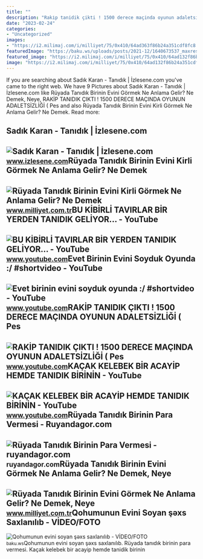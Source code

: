 ```yaml
---
title: ""
description: "Raki̇p tanidik çikti ! 1500 derece maçinda oyunun adaletsi̇zli̇ği̇ ( pes"
date: "2023-02-24"
categories:
- "Uncategorized"
images:
- "https://i2.milimaj.com/i/milliyet/75/0x410/64ad363f86b24a351cdf8fc8.jpg"
featuredImage: "https://baku.ws/uploads/posts/2021-12/1640673537_maxresdefault.jpg"
featured_image: "https://i2.milimaj.com/i/milliyet/75/0x410/64ad132f86b24a351cdf8df7.jpg"
image: "https://i2.milimaj.com/i/milliyet/75/0x410/64ad132f86b24a351cdf8df7.jpg"
---
```


If you are searching about Sadık Karan - Tanıdık | İzlesene.com you've came to the right web. We have 9 Pictures about Sadık Karan - Tanıdık | İzlesene.com like Rüyada Tanıdık Birinin Evini Görmek Ne Anlama Gelir? Ne Demek, Neye, RAKİP TANIDIK ÇIKTI ! 1500 DERECE MAÇINDA OYUNUN ADALETSİZLİĞİ ( Pes and also Rüyada Tanıdık Birinin Evini Kirli Görmek Ne Anlama Gelir? Ne Demek. Read more:

Sadık Karan - Tanıdık | İzlesene.com
------------------------------------

 ![Sadık Karan - Tanıdık | İzlesene.com](https://i1.imgiz.com/rshots/10223/sadik-karan-tanidik_10223487-6035_1800x945.jpg) <small>www.izlesene.com</small>Rüyada Tanıdık Birinin Evini Kirli Görmek Ne Anlama Gelir? Ne Demek
-------------------------------------------------------------------

 ![Rüyada Tanıdık Birinin Evini Kirli Görmek Ne Anlama Gelir? Ne Demek](https://i2.milimaj.com/i/milliyet/75/0x410/64ad363f86b24a351cdf8fc8.jpg) <small>www.milliyet.com.tr</small>BU KİBİRLİ TAVIRLAR BİR YERDEN TANIDIK GELİYOR... - YouTube
-----------------------------------------------------------

 ![BU KİBİRLİ TAVIRLAR BİR YERDEN TANIDIK GELİYOR... - YouTube](https://i.ytimg.com/vi/lVWntjz7EPs/maxresdefault.jpg) <small>www.youtube.com</small>Evet Birinin Evini Soyduk Oyunda :/ #shortvideo - YouTube
---------------------------------------------------------

 ![Evet birinin evini soyduk oyunda :/ #shortvideo - YouTube](https://i.ytimg.com/vi/I_zwHQUVi6k/maxresdefault.jpg) <small>www.youtube.com</small>RAKİP TANIDIK ÇIKTI ! 1500 DERECE MAÇINDA OYUNUN ADALETSİZLİĞİ ( Pes
--------------------------------------------------------------------

 ![RAKİP TANIDIK ÇIKTI ! 1500 DERECE MAÇINDA OYUNUN ADALETSİZLİĞİ ( Pes](https://i.ytimg.com/vi/wuEkjyXjFlQ/maxresdefault.jpg) <small>www.youtube.com</small>KAÇAK KELEBEK BİR ACAYİP HEMDE TANIDIK BİRİNİN - YouTube
--------------------------------------------------------

 ![KAÇAK KELEBEK BİR ACAYİP HEMDE TANIDIK BİRİNİN - YouTube](https://i.ytimg.com/vi/4p8B7g_1sK8/maxresdefault.jpg) <small>www.youtube.com</small>Rüyada Tanıdık Birinin Para Vermesi - Ruyandagor.com
----------------------------------------------------

 ![Rüyada Tanıdık Birinin Para Vermesi - ruyandagor.com](https://images.ruyandagor.com/2017/05/tanidik-birinin-para-vermesi-1534.jpg) <small>ruyandagor.com</small>Rüyada Tanıdık Birinin Evini Görmek Ne Anlama Gelir? Ne Demek, Neye
-------------------------------------------------------------------

 ![Rüyada Tanıdık Birinin Evini Görmek Ne Anlama Gelir? Ne Demek, Neye](https://i2.milimaj.com/i/milliyet/75/0x410/64ad132f86b24a351cdf8df7.jpg) <small>www.milliyet.com.tr</small>Qohumunun Evini Soyan şəxs Saxlanılıb - VİDEO/FOTO
--------------------------------------------------

 ![Qohumunun evini soyan şəxs saxlanılıb - VİDEO/FOTO](https://baku.ws/uploads/posts/2021-12/1640673537_maxresdefault.jpg) <small>baku.ws</small>Qohumunun evini soyan şəxs saxlanılıb. Rüyada tanıdık birinin para vermesi. Kaçak kelebek bi̇r acayi̇p hemde tanidik bi̇ri̇ni̇n
